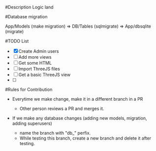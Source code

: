 #Description
Logic land

#Database migration

App/Models (make migration) => DB/Tables (sqlmigrate) => App/dbsqlite (migrate)

#TODO List

- [X] Create Admin users
- [ ] Add more views
- [ ] Get some HTML
- [ ] Import ThreeJS files
- [ ] Get a basic ThreeJS view
- [ ]

#Rules for Contribution

- Everytime we make change, make it in a different branch in a PR
  - Other person reviews a PR and merges it.

- If we make any database changes (adding new models, migration, adding superusers)
  - name the branch with "db_" perfix.
  - While testing this branch, create a new branch and delete it after testing.




